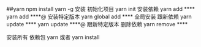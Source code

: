 ##yarn
npm install yarn -g  安装
初始化项目 yarn init
安装依赖
 yarn add ****
 yarn add ****@      安装特定版本
 yarn global add **** 全局安装
跟新依赖
 yarn update ****
 yarn  update ****@ 跟新特定版本
 删除依赖
 yarn remove ****

 安装所有 依赖包 yarn 或者 yarn install

